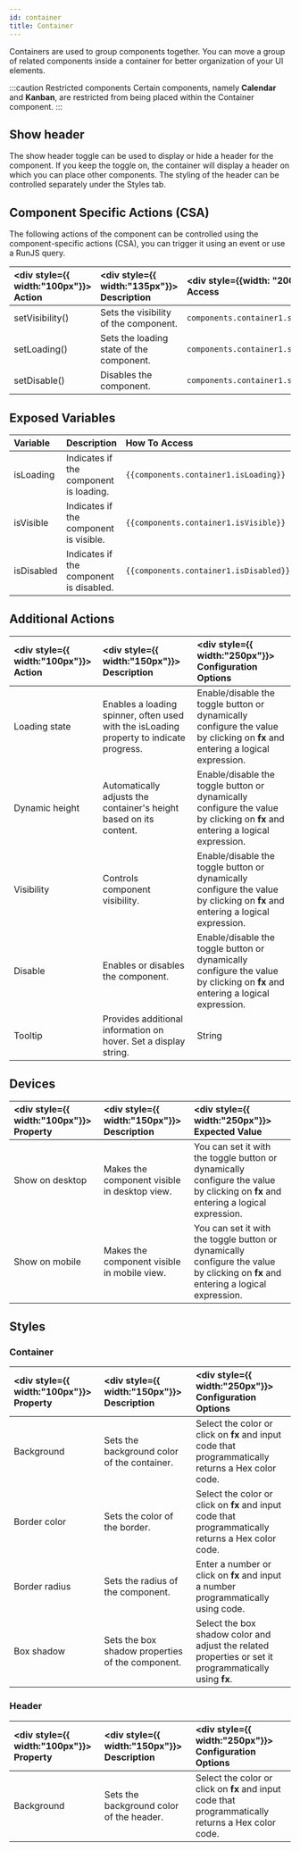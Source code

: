 ```yaml
---
id: container
title: Container
---
```


Containers are used to group components together. You can move a group of related components inside a container for better organization of your UI elements.

:::caution Restricted components
Certain components, namely **Calendar** and **Kanban**, are restricted from being placed within the Container component.
:::

## Show header

The show header toggle can be used to display or hide a header for the component. If you keep the toggle on, the container will display a header on which you can place other components. The styling of the header can be controlled separately under the Styles tab. 

## Component Specific Actions (CSA)

The following actions of the component can be controlled using the component-specific actions (CSA), you can trigger it using an event or use a RunJS query.

| <div style={{ width:"100px"}}> Action </div> | <div style={{ width:"135px"}}> Description </div> | <div style={{width: "200px"}}> How To Access </div>|
| :------------ | :---------- | :------------ |
| setVisibility()| Sets the visibility of the component.     | `components.container1.setVisibility(false)` |
| setLoading()   | Sets the loading state of the component.  | `components.container1.setLoading(true)` |
| setDisable()   | Disables the component.                   | `components.container1.setDisable(true)` |

## Exposed Variables

| Variable | Description | How To Access |
|:--------|:-----------|:------------|
| isLoading | Indicates if the component is loading. | `{{components.container1.isLoading}}` |
| isVisible | Indicates if the component is visible. | `{{components.container1.isVisible}}` |
| isDisabled | Indicates if the component is disabled. | `{{components.container1.isDisabled}}` |

## Additional Actions

| <div style={{ width:"100px"}}> Action </div> | <div style={{ width:"150px"}}> Description </div> | <div style={{ width:"250px"}}> Configuration Options </div>|
|:------------------|:------------|:------------------------------|
| Loading state      | Enables a loading spinner, often used with the isLoading property to indicate progress.  | Enable/disable the toggle button or dynamically configure the value by clicking on **fx** and entering a logical expression. |
| Dynamic height | Automatically adjusts the container's height based on its content. | Enable/disable the toggle button or dynamically configure the value by clicking on **fx** and entering a logical expression. |
| Visibility | Controls component visibility. | Enable/disable the toggle button or dynamically configure the value by clicking on **fx** and entering a logical expression. |
| Disable | Enables or disables the component. | Enable/disable the toggle button or dynamically configure the value by clicking on **fx** and entering a logical expression. |
| Tooltip  | Provides additional information on hover. Set a display string.  | String |

## Devices

|<div style={{ width:"100px"}}> Property </div> | <div style={{ width:"150px"}}> Description </div> | <div style={{ width:"250px"}}> Expected Value </div>|
|:---------- |:----------- |:----------|
| Show on desktop | Makes the component visible in desktop view. | You can set it with the toggle button or dynamically configure the value by clicking on **fx** and entering a logical expression. |
| Show on mobile | Makes the component visible in mobile view. | You can set it with the toggle button or dynamically configure the value by clicking on **fx** and entering a logical expression. |

## Styles

### Container

| <div style={{ width:"100px"}}> Property </div> | <div style={{ width:"150px"}}> Description </div> | <div style={{ width:"250px"}}> Configuration Options </div>|
|:----------------|:------------|:--------------|
| Background | Sets the background color of the container.   | Select the color or click on **fx** and input code that programmatically returns a Hex color code. |
| Border color | Sets the color of the border. | Select the color or click on **fx** and input code that programmatically returns a Hex color code. |
| Border radius | Sets the radius of the component. | Enter a number or click on **fx** and input a number programmatically using code.   |
| Box shadow | Sets the box shadow properties of the component. | Select the box shadow color and adjust the related properties or set it programmatically using **fx**. |

### Header

| <div style={{ width:"100px"}}> Property </div> | <div style={{ width:"150px"}}> Description </div> | <div style={{ width:"250px"}}> Configuration Options </div>|
|:----------------|:------------|:--------------|
| Background | Sets the background color of the header.   | Select the color or click on **fx** and input code that programmatically returns a Hex color code. |




